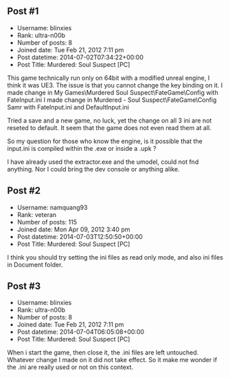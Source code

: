 ## Post #1
- Username: blinxies
- Rank: ultra-n00b
- Number of posts: 8
- Joined date: Tue Feb 21, 2012 7:11 pm
- Post datetime: 2014-07-02T07:34:22+00:00
- Post Title: Murdered: Soul Suspect [PC]

This game technically run only on 64bit with a modified unreal engine, I think it was UE3.
The issue is that you cannot change the key binding on it.
I made change in My Games\Murdered Soul Suspect\FateGame\Config with FateInput.ini
I made change in Murdered - Soul Suspect\FateGame\Config Samr with FateInput.ini and DefaultInput.ini

Tried a save and a new game, no luck, yet the change on all 3 ini are not reseted to default. It seem that the game does not even read them at all.

So my question for those who know the engine, is it possible that the input.ini is compiled within the .exe or inside a .upk ?

I have already used the extractor.exe and the umodel, could not fnd anything.
Nor I could bring the dev console or anything alike.
## Post #2
- Username: namquang93
- Rank: veteran
- Number of posts: 115
- Joined date: Mon Apr 09, 2012 3:40 pm
- Post datetime: 2014-07-03T12:50:50+00:00
- Post Title: Murdered: Soul Suspect [PC]

I think you should try setting the ini files as read only mode, and also ini files in Document folder.
## Post #3
- Username: blinxies
- Rank: ultra-n00b
- Number of posts: 8
- Joined date: Tue Feb 21, 2012 7:11 pm
- Post datetime: 2014-07-04T06:05:08+00:00
- Post Title: Murdered: Soul Suspect [PC]

When i start the game, then close it, the .ini files are left untouched.
Whatever change I made on it did not take effect. So it make me wonder if the .ini are really used or not on this context.
